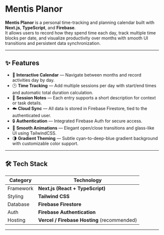 # Mentis Planor

**Mentis Planor** is a personal time-tracking and planning calendar built with **Next.js**, **TypeScript**, and **Firebase**.  
It allows users to record how they spend time each day, track multiple time blocks per date, and visualize productivity over months with smooth UI transitions and persistent data synchronization.

---

## ✨ Features

- 📆 **Interactive Calendar** — Navigate between months and record activities day by day.  
- 🕒 **Time Tracking** — Add multiple sessions per day with start/end times and automatic total duration calculation.  
- 🧠 **Session Notes** — Each entry supports a short description for context or task details.  
- ☁️ **Cloud Sync** — All data is stored in Firebase Firestore, tied to the authenticated user.  
- 🔒 **Authentication** — Integrated Firebase Auth for secure access.  
- 💎 **Smooth Animations** — Elegant open/close transitions and glass-like UI using TailwindCSS.  
- 🌗 **Gradient Theming** — Subtle cyan-to-deep-blue gradient background with customizable color support.

---

## 🛠️ Tech Stack

| Category | Technology |
|-----------|-------------|
| Framework | **Next.js (React + TypeScript)** |
| Styling | **Tailwind CSS** |
| Database | **Firebase Firestore** |
| Auth | **Firebase Authentication** |
| Hosting | **Vercel / Firebase Hosting** (recommended) |

---